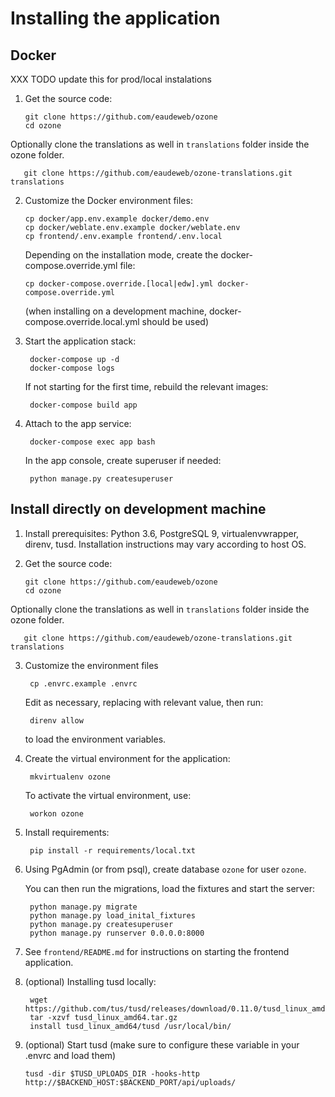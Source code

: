 # Installing the application

## Docker

XXX TODO update this for prod/local instalations

1. Get the source code:

       git clone https://github.com/eaudeweb/ozone
       cd ozone
       
Optionally clone the translations as well in `translations` folder inside the ozone folder.
        
       git clone https://github.com/eaudeweb/ozone-translations.git translations
   
2. Customize the Docker environment files:

       cp docker/app.env.example docker/demo.env
       cp docker/weblate.env.example docker/weblate.env
       cp frontend/.env.example frontend/.env.local
   
   Depending on the installation mode, create the docker-compose.override.yml file:
   
       cp docker-compose.override.[local|edw].yml docker-compose.override.yml
   
   (when installing on a development machine, docker-compose.override.local.yml should be used)
   
3. Start the application stack:

        docker-compose up -d
        docker-compose logs
        
   If not starting for the first time, rebuild the relevant images:
   
        docker-compose build app

4. Attach to the app service:

        docker-compose exec app bash
        
   In the app console, create superuser if needed:
   
        python manage.py createsuperuser
        
## Install directly on development machine

1. Install prerequisites: Python 3.6, PostgreSQL 9, virtualenvwrapper, direnv, tusd. Installation instructions may vary according to host OS.

2. Get the source code:

       git clone https://github.com/eaudeweb/ozone
       cd ozone
       
Optionally clone the translations as well in `translations` folder inside the ozone folder.
        
       git clone https://github.com/eaudeweb/ozone-translations.git translations

3. Customize the environment files

        cp .envrc.example .envrc
        
   Edit as necessary, replacing <LAN IP> with relevant value, then run:
   
        direnv allow
        
   to load the environment variables.
   
4. Create the virtual environment for the application:
   
        mkvirtualenv ozone 
        
   To activate the virtual environment, use:
        
        workon ozone
        
5. Install requirements:

        pip install -r requirements/local.txt
        
6. Using PgAdmin (or from psql), create database `ozone` for user `ozone`.

   You can then run the migrations, load the fixtures and start the server:
   
        python manage.py migrate
        python manage.py load_inital_fixtures
        python manage.py createsuperuser
        python manage.py runserver 0.0.0.0:8000
        
7. See `frontend/README.md` for instructions on starting the frontend application.

8. (optional) Installing tusd locally:

        wget https://github.com/tus/tusd/releases/download/0.11.0/tusd_linux_amd64.tar.gz 
        tar -xzvf tusd_linux_amd64.tar.gz 
        install tusd_linux_amd64/tusd /usr/local/bin/
        
9. (optional) Start tusd (make sure to configure these variable in your .envrc and load them)

       tusd -dir $TUSD_UPLOADS_DIR -hooks-http http://$BACKEND_HOST:$BACKEND_PORT/api/uploads/
